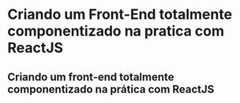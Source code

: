 # Criando um Front-End totalmente componentizado na pratica com ReactJS

## Criando um front-end totalmente componentizado na prática com ReactJS
